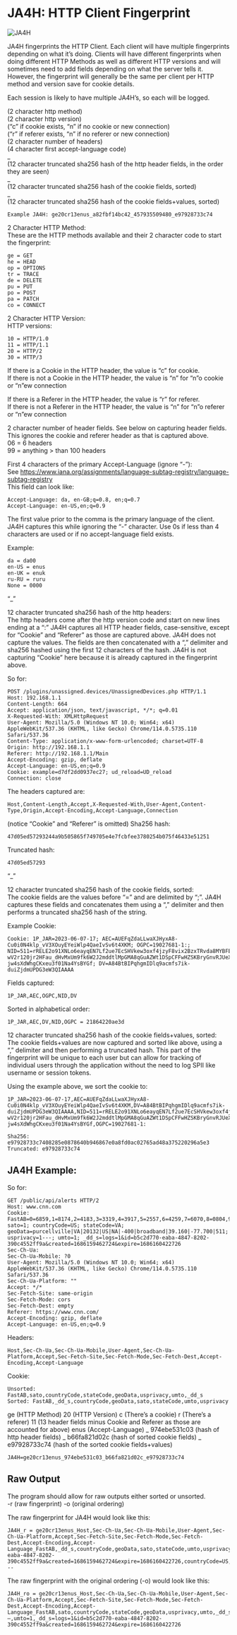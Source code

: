 # JA4H: HTTP Client Fingerprint

![JA4H](https://github.com/FoxIO-LLC/ja4/blob/main/technical_details/JA4H.png)

JA4H fingerprints the HTTP Client. Each client will have multiple fingerprints depending on what it’s doing. Clients will have different fingerprints when doing different HTTP Methods as well as different HTTP versions and will sometimes need to add fields depending on what the server tells it. However, the fingerprint will generally be the same per client per HTTP method and version save for cookie details. 

Each session is likely to have multiple JA4H’s, so each will be logged.

(2 character http method)  
(2 character http version)  
(“c” if cookie exists, “n” if no cookie or new connection)  
(“r” if referer exists, “n” if no referer or new connection)  
(2 character number of headers)  
(4 character first accept-language code)  
_  
(12 character truncated sha256 hash of the http header fields, in the order they are seen)  
_  
(12 character truncated sha256 hash of the cookie fields, sorted)  
_  
(12 character truncated sha256 hash of the cookie fields+values, sorted)  
```
Example JA4H: ge20cr13enus_a82fbf14bc42_457935509480_e97928733c74
```
2 Character HTTP Method:  
These are the HTTP methods available and their 2 character code to start the fingerprint:  
```
ge = GET  
he = HEAD  
op = OPTIONS  
tr = TRACE  
de = DELETE  
pu = PUT  
po = POST  
pa = PATCH  
co = CONNECT
```

2 Character HTTP Version:  
HTTP versions:  
```
10 = HTTP/1.0  
11 = HTTP/1.1  
20 = HTTP/2  
30 = HTTP/3  
```
If there is a Cookie in the HTTP header, the value is “c” for cookie.  
If there is not a Cookie in the HTTP header, the value is “n” for “n”o cookie or “n”ew connection

If there is a Referer in the HTTP header, the value is “r” for referer.  
If there is not a Referer in the HTTP header, the value is “n” for “n”o referer or “n”ew connection

2 character number of header fields. See below on capturing header fields. This ignores the cookie and referer header as that is captured above.  
06 = 6 headers  
99 = anything > than 100 headers

First 4 characters of the primary Accept-Language (ignore “-”):  
See https://www.iana.org/assignments/language-subtag-registry/language-subtag-registry  
This field can look like:  
```
Accept-Language: da, en-GB;q=0.8, en;q=0.7  
Accept-Language: en-US,en;q=0.9
```
The first value prior to the comma is the primary language of the client. JA4H captures this while ignoring the “-” character. Use 0s if less than 4 characters are used or if no accept-language field exists.

Example:  
```
da = da00  
en-US = enus  
en-UK = enuk  
ru-RU = ruru  
None = 0000
```

“_”

12 character truncated sha256 hash of the http headers:  
The http headers come after the http version code and start on new lines ending at a “:” JA4H captures all HTTP header fields, case-sensitive, except for “Cookie” and “Referer” as those are captured above. JA4H does not capture the values. The fields are then concatenated with a “,” delimiter and sha256 hashed using the first 12 characters of the hash. JA4H is not capturing “Cookie” here because it is already captured in the fingerprint above.

So for:   
```
POST /plugins/unassigned.devices/UnassignedDevices.php HTTP/1.1
Host: 192.168.1.1
Content-Length: 664
Accept: application/json, text/javascript, */*; q=0.01
X-Requested-With: XMLHttpRequest
User-Agent: Mozilla/5.0 (Windows NT 10.0; Win64; x64) AppleWebKit/537.36 (KHTML, like Gecko) Chrome/114.0.5735.110 Safari/537.36
Content-Type: application/x-www-form-urlencoded; charset=UTF-8
Origin: http://192.168.1.1
Referer: http://192.168.1.1/Main
Accept-Encoding: gzip, deflate
Accept-Language: en-US,en;q=0.9
Cookie: example=d7df2dd0937ec27; ud_reload=UD_reload
Connection: close
```
The headers captured are:
```
Host,Content-Length,Accept,X-Requested-With,User-Agent,Content-Type,Origin,Accept-Encoding,Accept-Language,Connection
```
(notice “Cookie” and “Referer” is omitted)
Sha256 hash:
```
47d05ed57293244a9b505865f749705e4e7fcbfee3780254b075f46433e51251
```
Truncated hash:
```
47d05ed57293
```

“_”

12 character truncated sha256 hash of the cookie fields, sorted:  
The cookie fields are the values before “=” and are delimited by “;”. JA4H captures these fields and concatenates them using a “,” delimiter and then performs a truncated sha256 hash of the string.

Example Cookie:
```
Cookie: 1P_JAR=2023-06-07-17; AEC=AUEFqZdaLLwaXJHyxA8-Cu0i0N4klp_vV3XOuyEYeiWlp4QaeIvSv6t4XKM; OGPC=19027681-1:; NID=511=rRELE2o91XNLo6eayqEN7Lf2ue7EcSHVkew3oxf4jzyF8vix2BzxTRvda8MYBFEkLyC1xjTcqSIjbC-wV2r120jr2HFau_dHvMxUm9fk6W2J2mddtlMpGMA8qGuAZWt1DSpCFFwHZSKBryGnvRJUeXkc-jw4sXdWhgCKxeu3f01Na4YsBYGf; DV=A84BtBIPqhgmIDlq9acmfs7ik-duiZjdmUPDG3eW3QIAAAA
```
Fields captured:
```
1P_JAR,AEC,OGPC,NID,DV
```
Sorted in alphabetical order:
```
1P_JAR,AEC,DV,NID,OGPC = 21864220ae3d
```

12 character truncated sha256 hash of the cookie fields+values, sorted:  
The cookie fields+values are now captured and sorted like above, using a “,” delimiter and then performing a truncated hash. This part of the fingerprint will be unique to each user but can allow for tracking of individual users through the application without the need to log SPII like username or session tokens.

Using the example above, we sort the cookie to:  
```
1P_JAR=2023-06-07-17,AEC=AUEFqZdaLLwaXJHyxA8-Cu0i0N4klp_vV3XOuyEYeiWlp4QaeIvSv6t4XKM,DV=A84BtBIPqhgmIDlq9acmfs7ik-duiZjdmUPDG3eW3QIAAAA,NID=511=rRELE2o91XNLo6eayqEN7Lf2ue7EcSHVkew3oxf4jzyF8vix2BzxTRvda8MYBFEkLyC1xjTcqSIjbC-wV2r120jr2HFau_dHvMxUm9fk6W2J2mddtlMpGMA8qGuAZWt1DSpCFFwHZSKBryGnvRJUeXkc-jw4sXdWhgCKxeu3f01Na4YsBYGf,OGPC=19027681-1:

Sha256: e97928733c7408285e0878640b946867e0a8fd0ac02765ad48a375220296a5e3
Truncated: e97928733c74
```

## JA4H Example:

So for:
```
GET /public/api/alerts HTTP/2
Host: www.cnn.com
Cookie: FastAB=0=6859,1=8174,2=4183,3=3319,4=3917,5=2557,6=4259,7=6070,8=0804,9=6453,10=1942,11=4435,12=4143,13=9445,14=6957,15=8682,16=1885,17=1825,18=3760,19=0929; sato=1; countryCode=US; stateCode=VA; geoData=purcellville|VA|20132|US|NA|-400|broadband|39.160|-77.700|511; usprivacy=1---; umto=1; _dd_s=logs=1&id=b5c2d770-eaba-4847-8202-390c4552ff9a&created=1686159462724&expire=1686160422726
Sec-Ch-Ua: 
Sec-Ch-Ua-Mobile: ?0
User-Agent: Mozilla/5.0 (Windows NT 10.0; Win64; x64) AppleWebKit/537.36 (KHTML, like Gecko) Chrome/114.0.5735.110 Safari/537.36
Sec-Ch-Ua-Platform: ""
Accept: */*
Sec-Fetch-Site: same-origin
Sec-Fetch-Mode: cors
Sec-Fetch-Dest: empty
Referer: https://www.cnn.com/
Accept-Encoding: gzip, deflate
Accept-Language: en-US,en;q=0.9
```
Headers:
```
Host,Sec-Ch-Ua,Sec-Ch-Ua-Mobile,User-Agent,Sec-Ch-Ua-Platform,Accept,Sec-Fetch-Site,Sec-Fetch-Mode,Sec-Fetch-Dest,Accept-Encoding,Accept-Language
```
Cookie:
```
Unsorted: FastAB,sato,countryCode,stateCode,geoData,usprivacy,umto,_dd_s
Sorted: FastAB,_dd_s,countryCode,geoData,sato,stateCode,umto,usprivacy
```
ge (HTTP Method)
20 (HTTP Version)
c (There’s a cookie)
r (There’s a referer)
11 (13 header fields minus Cookie and Referer as those are accounted for above)
enus (Accept-Language)
_
974ebe531c03 (hash of http header fields)
_
b66fa821d02c (hash of sorted cookie fields)
_
e97928733c74 (hash of the sorted cookie fields+values)
```
JA4H=ge20cr13enus_974ebe531c03_b66fa821d02c_e97928733c74
```

## Raw Output
The program should allow for raw outputs either sorted or unsorted.  
-r (raw fingerprint) -o (original ordering)

The raw fingerprint for JA4H would look like this:
```
JA4H_r = ge20cr13enus_Host,Sec-Ch-Ua,Sec-Ch-Ua-Mobile,User-Agent,Sec-Ch-Ua-Platform,Accept,Sec-Fetch-Site,Sec-Fetch-Mode,Sec-Fetch-Dest,Accept-Encoding,Accept-Language_FastAB,_dd_s,countryCode,geoData,sato,stateCode,umto,usprivacy_FastAB=0=6859,1=8174,2=4183,3=3319,4=3917,5=2557,6=4259,7=6070,8=0804,9=6453,10=1942,11=4435,12=4143,13=9445,14=6957,15=8682,16=1885,17=1825,18=3760,19=0929,_dd_s=logs=1&id=b5c2d770-eaba-4847-8202-390c4552ff9a&created=1686159462724&expire=1686160422726,countryCode=US,geoData=purcellville|VA|20132|US|NA|-400|broadband|39.160|-77.700|511,sato=1,stateCode=VA,umto=1,usprivacy=1---
```
The raw fingerprint with the original ordering (-o) would look like this:
```
JA4H_ro = ge20cr13enus_Host,Sec-Ch-Ua,Sec-Ch-Ua-Mobile,User-Agent,Sec-Ch-Ua-Platform,Accept,Sec-Fetch-Site,Sec-Fetch-Mode,Sec-Fetch-Dest,Accept-Encoding,Accept-Language_FastAB,sato,countryCode,stateCode,geoData,usprivacy,umto,_dd_s_FastAB=0=6859,1=8174,2=4183,3=3319,4=3917,5=2557,6=4259,7=6070,8=0804,9=6453,10=1942,11=4435,12=4143,13=9445,14=6957,15=8682,16=1885,17=1825,18=3760,19=0929,sato=1,countryCode=US,stateCode=VA,geoData=purcellville|VA|20132|US|NA|-400|broadband|39.160|-77.700|511,usprivacy=1—,umto=1,_dd_s=logs=1&id=b5c2d770-eaba-4847-8202-390c4552ff9a&created=1686159462724&expire=1686160422726
```
